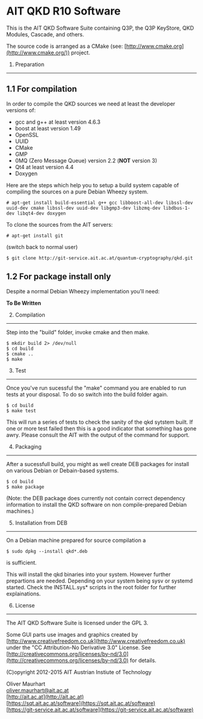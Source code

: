 AIT QKD R10 Software
====================


This is the AIT QKD Software Suite containing Q3P, the Q3P KeyStore, QKD Modules, Cascade, and others.

The source code is arranged as a CMake (see: [http://www.cmake.org](http://www.cmake.org/)) project.

1. Preparation
--------------

1.1 For compilation
-------------------

In order to compile the QKD sources we need at least the developer versions of:

* gcc and g++ at least version 4.6.3
* boost at least version 1.49
* OpenSSL
* UUID
* CMake
* GMP
* 0MQ (Zero Message Queue) version 2.2 (**NOT** version 3)
* Qt4 at least version 4.4
* Doxygen

Here are the steps which help you to setup a build system capable of compiling the sources on a pure Debian Wheezy system.

    # apt-get install build-essential g++ gcc libboost-all-dev libssl-dev uuid-dev cmake libssl-dev uuid-dev libgmp3-dev libzmq-dev libdbus-1-dev libqt4-dev doxygen 


To clone the sources from the AIT servers:
    
    # apt-get install git
    
(switch back to normal user)
    
    $ git clone http://git-service.ait.ac.at/quantum-cryptography/qkd.git

    
    
1.2 For package install only
----------------------------

Despite a normal Debian Wheezy implementation you'll need:  

**To Be Written**
    
    

2. Compilation
--------------

Step into the "build" folder, invoke cmake and then make.

    $ mkdir build 2> /dev/null
    $ cd build
    $ cmake ..
    $ make
    

    
3. Test
-------

Once you've run sucessful the "make" command you are enabled to run tests at your disposal. To do so switch into the build folder again.

    $ cd build
    $ make test

This will run a series of tests to check the sanity of the qkd sytstem built. If one or more test failed then this is a good indicator that something has gone awry. Please consult the AIT with the output of the command for support.
   

4. Packaging
------------

After a sucessfull build, you might as well create DEB packages for install on various Debian or Debain-based systems.

    $ cd build
    $ make package
    
(Note: the DEB package does currently not contain correct dependency information to install the QKD software on non compile-prepared Debian machines.)


5. Installation from DEB
------------------------

On a Debian machine prepared for source compilation a

    $ sudo dpkg --install qkd*.deb
   
is sufficient.

This will install the qkd binaries into your system. However further prepartions are needed. Depending on your system being sysv or systemd started. Check the INSTALL.sys* scripts in the root folder for further explainations.

        
6. License
----------

The AIT QKD Software Suite is licensed under the GPL 3.

Some GUI parts use images and graphics created by [http://www.creativefreedom.co.uk](http://www.creativefreedom.co.uk) under the "CC Attribution-No Derivative 3.0" License. See [http://creativecommons.org/licenses/by-nd/3.0](http://creativecommons.org/licenses/by-nd/3.0) for details.


(C)opyright 2012-2015 AIT Austrian Instiute of Technology


Oliver Maurhart  
[oliver.maurhart@ait.ac.at](mailto:oliver.maurhart@ait.ac.at)  
[http://ait.ac.at](http://ait.ac.at)  
[https://sqt.ait.ac.at/software](https://sqt.ait.ac.at/software)  
[https://git-service.ait.ac.at/software](https://git-service.ait.ac.at/software)  

